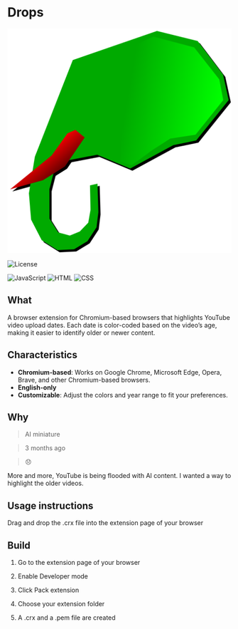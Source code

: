 # Drops

![YouTube_Date_Highlighter.png](.github/YouTube_Date_Highlighter.png)

![License](https://img.shields.io/badge/License-GPLv3-blue.svg)

![JavaScript](https://img.shields.io/badge/JavaScript-grey?logo=javascript)
![HTML](https://img.shields.io/badge/HTML-black.svg)
![CSS](https://img.shields.io/badge/CSS-pink.svg)

## What

A browser extension for Chromium-based browsers that highlights YouTube video upload dates.
Each date is color-coded based on the video’s age, making it easier to identify older or newer content.

## Characteristics

- **Chromium-based**: Works on Google Chrome, Microsoft Edge, Opera, Brave, and other Chromium-based browsers.
- **English-only**
- **Customizable**: Adjust the colors and year range to fit your preferences.

## Why

> AI miniature

> 3 months ago

> 😞

More and more, YouTube is being flooded with AI content.
I wanted a way to highlight the older videos.

## Usage instructions

Drag and drop the .crx file into the extension page of your browser

## Build

1. Go to the extension page of your browser

2. Enable Developer mode

3. Click Pack extension

4. Choose your extension folder

5. A .crx and a .pem file are created
